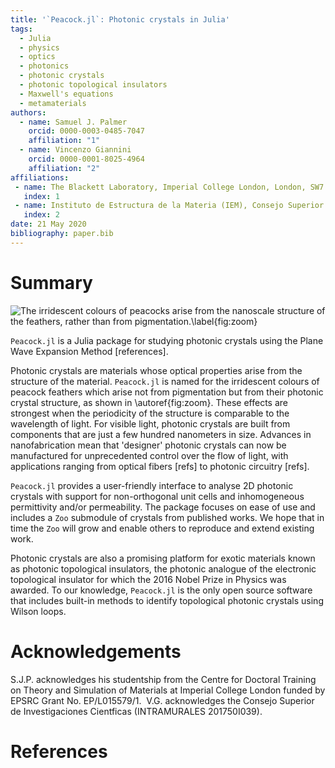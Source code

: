 ```yaml
---
title: '`Peacock.jl`: Photonic crystals in Julia'
tags:
  - Julia
  - physics
  - optics
  - photonics
  - photonic crystals
  - photonic topological insulators
  - Maxwell's equations
  - metamaterials
authors:
  - name: Samuel J. Palmer
    orcid: 0000-0003-0485-7047
    affiliation: "1"
  - name: Vincenzo Giannini
    orcid: 0000-0001-8025-4964
    affiliation: "2"
affiliations:
 - name: The Blackett Laboratory, Imperial College London, London, SW7 2AZ, UK
   index: 1
 - name: Instituto de Estructura de la Materia (IEM), Consejo Superior de Investigaciones Científicas (CSIC), Serrano 121, 28006, Madrid, Spain
   index: 2
date: 21 May 2020
bibliography: paper.bib
---
```


# Summary

![The irridescent colours of peacocks arise from the nanoscale structure of the
feathers, rather than from pigmentation.\label{fig:zoom}](../zoom.png)

`Peacock.jl` is a Julia package for studying photonic crystals using the Plane
Wave Expansion Method [references].

Photonic crystals are materials whose optical properties arise from the
structure of the material. `Peacock.jl` is named for the irridescent colours of
peacock feathers which arise not from pigmentation but from their photonic
crystal structure, as shown in \autoref{fig:zoom}. These effects are strongest
when the periodicity of the structure is comparable to the wavelength of light.
For visible light, photonic crystals are built from components that are just a
few hundred nanometers in size. Advances in nanofabrication mean that 'designer'
photonic crystals can now be manufactured for unprecedented control over the
flow of light, with applications ranging from optical fibers [refs] to photonic
circuitry [refs].

`Peacock.jl` provides a user-friendly interface to analyse 2D photonic crystals
with support for non-orthogonal unit cells and inhomogeneous permittivity and/or
permeability. The package focuses on ease of use and includes a `Zoo` submodule
of crystals from published works. We hope that in time the `Zoo` will grow and
enable others to reproduce and extend existing work.

Photonic crystals are also a promising platform for exotic materials known as
photonic topological insulators, the photonic analogue of the electronic
topological insulator for which the 2016 Nobel Prize in Physics was awarded.
To our knowledge, `Peacock.jl` is the only open source software that includes
built-in methods to identify topological photonic crystals using Wilson loops.

# Acknowledgements

S.J.P. acknowledges his studentship from the Centre for Doctoral Training on
Theory and Simulation of Materials at Imperial College London funded
by EPSRC Grant No. EP/L015579/1.
​
V.G. acknowledges the Consejo Superior de Investigaciones Cientficas
(INTRAMURALES 201750I039).

# References
